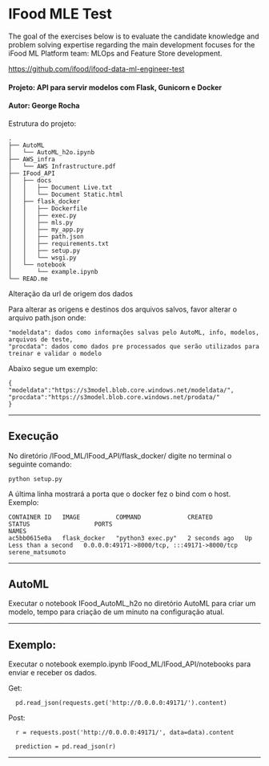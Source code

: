# IFood MLE Test
The goal of the exercises below is to evaluate the candidate knowledge and problem solving expertise regarding the main development focuses for the iFood ML Platform team: MLOps and Feature Store development.

https://github.com/ifood/ifood-data-ml-engineer-test

#### Projeto: API para servir modelos com Flask, Gunicorn e Docker
#### Autor: George Rocha

Estrutura do projeto:

	.
	├── AutoML
	│   └── AutoML_h2o.ipynb
	├── AWS_infra
	│   └── AWS Infrastructure.pdf
	├── IFood_API
	│   ├── docs
	│   │   ├── Document Live.txt
	│   │   └── Document Static.html
	│   ├── flask_docker
	│   │   ├── Dockerfile
	│   │   ├── exec.py
	│   │   ├── mls.py
	│   │   ├── my_app.py
	│   │   ├── path.json
	│   │   ├── requirements.txt
	│   │   ├── setup.py
	│   │   └── wsgi.py
	│   └── notebook
	│       └── example.ipynb
	└── READ.me


Alteração da url de origem dos dados

Para alterar as origens e destinos dos arquivos salvos, favor alterar o arquivo path.json onde:

	"modeldata": dados como informações salvas pelo AutoML, info, modelos, arquivos de teste,
	"procdata": dados como dados pre processados que serão utilizados para treinar e validar o modelo

Abaixo segue um exemplo:

	{	
	"modeldata":"https://s3model.blob.core.windows.net/modeldata/",
	"procdata":"https://s3model.blob.core.windows.net/prodata/"
	}

-------------------------------------------------------------

## Execução

No diretório /IFood_ML/IFood_API/flask_docker/ digite no terminal o seguinte comando:
	
	python setup.py

A última linha mostrará a porta que o docker fez o bind com o host.
Exemplo:

	CONTAINER ID   IMAGE          COMMAND             CREATED         STATUS                  PORTS                                         NAMES
	ac5bb0615e0a   flask_docker   "python3 exec.py"   2 seconds ago   Up Less than a second   0.0.0.0:49171->8000/tcp, :::49171->8000/tcp   serene_matsumoto


-------------------------------------------------------------

## AutoML

Executar o notebook IFood_AutoML_h2o no diretório AutoML para criar um modelo, tempo para criação de um minuto na configuração atual.

-------------------------------------------------------------

## Exemplo:
Executar o notebook exemplo.ipynb IFood_ML/IFood_API/notebooks para enviar e receber os dados. 

Get: 
      
      pd.read_json(requests.get('http://0.0.0.0:49171/').content)

Post: 
      
      r = requests.post('http://0.0.0.0:49171/', data=data).content
      
      prediction = pd.read_json(r)

--------------------------------------------------------------

